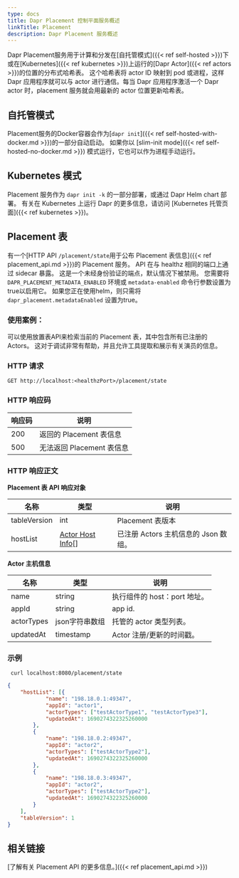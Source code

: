 ```yaml
---
type: docs
title: Dapr Placement 控制平面服务概述
linkTitle: Placement
description: Dapr Placement 服务概述
---
```


Dapr Placement服务用于计算和分发在[自托管模式]({{< ref self-hosted >}})下或在[Kubernetes]({{< ref kubernetes >}})上运行的[Dapr Actor]({{< ref actors >}})的位置的分布式哈希表。 这个哈希表将 actor ID 映射到 pod 或进程，这样 Dapr 应用程序就可以与 actor 进行通信。每当 Dapr 应用程序激活一个 Dapr actor 时，placement 服务就会用最新的 actor 位置更新哈希表。

## 自托管模式

Placement服务的Docker容器会作为[`dapr init`]({{< ref self-hosted-with-docker.md >}})的一部分自动启动。 如果你以 [slim-init mode]({{< ref self-hosted-no-docker.md >}}) 模式运行，它也可以作为进程手动运行。

## Kubernetes 模式

Placement 服务作为 `dapr init -k` 的一部分部署，或通过 Dapr Helm chart 部署。 有关在 Kubernetes 上运行 Dapr 的更多信息，请访问 [Kubernetes 托管页面]({{< ref kubernetes >}})。

## Placement 表

有一个[HTTP API `/placement/state`用于公布 Placement 表信息]({{< ref placement_api.md >}})的 Placement 服务。 API 在与 healthz 相同的端口上通过 sidecar 暴露。 这是一个未经身份验证的端点，默认情况下被禁用。 您需要将 `DAPR_PLACEMENT_METADATA_ENABLED` 环境或 `metadata-enabled` 命令行参数设置为true以启用它。 如果您正在使用helm，则只需将 `dapr_placement.metadataEnabled` 设置为true。

### 使用案例：

可以使用放置表API来检索当前的 Placement 表，其中包含所有已注册的 Actors。 这对于调试非常有帮助，并且允许工具提取和展示有关演员的信息。

### HTTP 请求

```
GET http://localhost:<healthzPort>/placement/state
```

### HTTP 响应码

| 响应码 | 说明                 |
| --- | ------------------ |
| 200 | 返回的 Placement 表信息  |
| 500 | 无法返回 Placement 表信息 |

### HTTP 响应正文

**Placement 表 API 响应对象**

| 名称           | 类型                                                                                      | 说明                        |
| ------------ | --------------------------------------------------------------------------------------- | ------------------------- |
| tableVersion | int                                                                                     | Placement 表版本             |
| hostList     | [Actor Host Info](#actorhostinfo)[] | 已注册 Actors 主机信息的 Json 数组。 |

<a id="actorhostinfo"></a>**Actor 主机信息**

| 名称         | 类型        | 说明                  |
| ---------- | --------- | ------------------- |
| name       | string    | 执行组件的 host：port 地址。 |
| appId      | string    | app id.             |
| actorTypes | json字符串数组 | 托管的 actor 类型列表。     |
| updatedAt  | timestamp | Actor 注册/更新的时间戳。    |

### 示例

```shell
 curl localhost:8080/placement/state
```

```json
{
	"hostList": [{
			"name": "198.18.0.1:49347",
			"appId": "actor1",
			"actorTypes": ["testActorType1", "testActorType3"],
			"updatedAt": 1690274322325260000
		},
		{
			"name": "198.18.0.2:49347",
			"appId": "actor2",
			"actorTypes": ["testActorType2"],
			"updatedAt": 1690274322325260000
		},
		{
			"name": "198.18.0.3:49347",
			"appId": "actor2",
			"actorTypes": ["testActorType2"],
			"updatedAt": 1690274322325260000
		}
	],
	"tableVersion": 1
}
```

## 相关链接

[了解有关 Placement API 的更多信息。]({{< ref placement_api.md >}})
